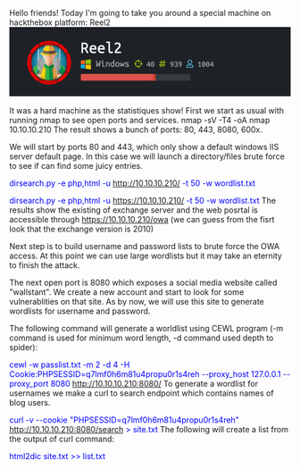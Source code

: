 Hello friends!
Today I'm going to take you around a special machine on hackthebox platform: Reel2
<img src="/src/reel2.png">

It was a hard machine as the statistiques show!
First we start as usual with running <emb>nmap</emb> to see open ports and services.
<emb>nmap -sV -T4 -oA nmap 10.10.10.210</emb>
The result shows a bunch of ports: 80, 443, 8080, 600x.


We will start by ports 80 and 443, which only show a default windows IIS server default page. In this case we will launch a directory/files brute force to see if can find some juicy entries.

<span style="color:blue"><emb>dirsearch.py -e php,html -u http://10.10.10.210/ -t 50 -w wordlist.txt</emb></span>


<span style="color:blue"><emb>dirsearch.py -e php,html -u https://10.10.10.210/ -t 50 -w wordlist.txt</emb></span>
The results show the existing of exchange server and the web posrtal is accessible through https://10.10.10.210/owa (we can guess from the fisrt look that the exchange version is 2010)

Next step is to build username and password lists to brute force the OWA access. At this point we can use large wordlists but it may take an eternity to finish the attack.

The next open port is 8080 which exposes a social media website called "wallstant". We create a new account and start to look for some vulnerablities on that site. As by now, we will use this site to generate wordlists for username and password.


The following command will generate a worldlist using CEWL program (-m command is used for minimum word length, -d command used depth to spider):


<span style="color:blue"><emb>cewl -w passlist.txt -m 2 -d 4 -H Cookie:PHPSESSID=q7lmf0h6m81u4propu0r1s4reh --proxy_host 127.0.0.1 --proxy_port 8080 http://10.10.10.210:8080/</emb></span>
To generate a wordlist for usernames we make a curl to search endpoint which contains names of blog users.


<span style="color:blue"><emb>curl -v --cookie "PHPSESSID=q7lmf0h6m81u4propu0r1s4reh" http://10.10.10.210:8080/search > site.txt</emb></span>
The following will create a list from the output of curl command:


<span style="color:blue"><emb>html2dic site.txt >> list.txt</emb></span>
